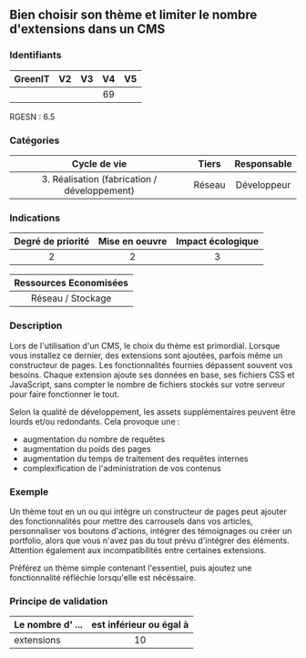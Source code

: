 ## Bien choisir son thème et limiter le nombre d'extensions dans un CMS

### Identifiants

| GreenIT | V2  | V3  | V4  | V5  |
| :-----: | :-: | :-: | :-: | :-: |
|         |     |     | 69  |     |

RGESN : 6.5

### Catégories

|                 Cycle de vie                 | Tiers  | Responsable |
| :------------------------------------------: | :----: | :---------: |
| 3. Réalisation (fabrication / développement) | Réseau | Développeur |

### Indications

| Degré de priorité | Mise en oeuvre | Impact écologique |
| :---------------: | :------------: | :---------------: |
|         2         |       2        |         3         |

| Ressources Economisées |
| :--------------------: |
|   Réseau / Stockage    |

### Description

Lors de l'utilisation d'un CMS, le choix du thème est primordial.
Lorsque vous installez ce dernier, des extensions sont ajoutées, parfois même un constructeur de pages. Les fonctionnalités fournies dépassent souvent vos besoins. Chaque extension ajoute ses données en base, ses fichiers CSS et JavaScript, sans compter le nombre de fichiers stockés sur votre serveur pour faire fonctionner le tout.

Selon la qualité de développement, les assets supplémentaires peuvent être lourds et/ou redondants. Cela provoque une :

- augmentation du nombre de requêtes
- augmentation du poids des pages
- augmentation du temps de traitement des requêtes internes
- complexification de l'administration de vos contenus

### Exemple

Un thème tout en un ou qui intègre un constructeur de pages peut ajouter des fonctionnalités pour mettre des carrousels dans vos articles, personnaliser vos boutons d'actions, intégrer des témoignages ou créer un portfolio, alors que vous n'avez pas du tout prévu d'intégrer des éléments.
Attention également aux incompatibilités entre certaines extensions.

Préférez un thème simple contenant l'essentiel, puis ajoutez une fonctionnalité réfléchie lorsqu'elle est nécéssaire.

### Principe de validation

| Le nombre d' ... | est inférieur ou égal à |
| ---------------- | :---------------------: |
| extensions       |           10            |
